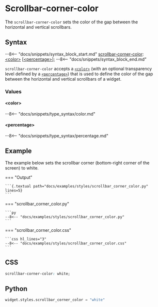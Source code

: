 # Scrollbar-corner-color

The `scrollbar-corner-color` sets the color of the gap between the horizontal and vertical scrollbars.

## Syntax

--8<-- "docs/snippets/syntax_block_start.md"
<a href="./scrollbar_corner_color">scrollbar-corner-color</a>: <a href="../../css_types/color">&lt;color&gt;</a> [<a href="../../css_types/percentage">&lt;percentage&gt;</a>];
--8<-- "docs/snippets/syntax_block_end.md"

`scrollbar-corner-color` accepts a [`<color>`](../../../css_types/color) (with an optional transparency level defined by a [`<percentage>`](../../../css_types/percentage)) that is used to define the color of the gap between the horizontal and vertical scrollbars of a widget.

### Values

#### &lt;color&gt;

--8<-- "docs/snippets/type_syntax/color.md"

#### &lt;percentage&gt;

--8<-- "docs/snippets/type_syntax/percentage.md"

## Example

The example below sets the scrollbar corner (bottom-right corner of the screen) to white.

=== "Output"

    ```{.textual path="docs/examples/styles/scrollbar_corner_color.py" lines=5}
    ```

=== "scrollbar_corner_color.py"

    ```py
    --8<-- "docs/examples/styles/scrollbar_corner_color.py"
    ```

=== "scrollbar_corner_color.css"

    ```css hl_lines="3"
    --8<-- "docs/examples/styles/scrollbar_corner_color.css"
    ```

## CSS

```css
scrollbar-corner-color: white;
```

## Python

```py
widget.styles.scrollbar_corner_color = "white"
```
